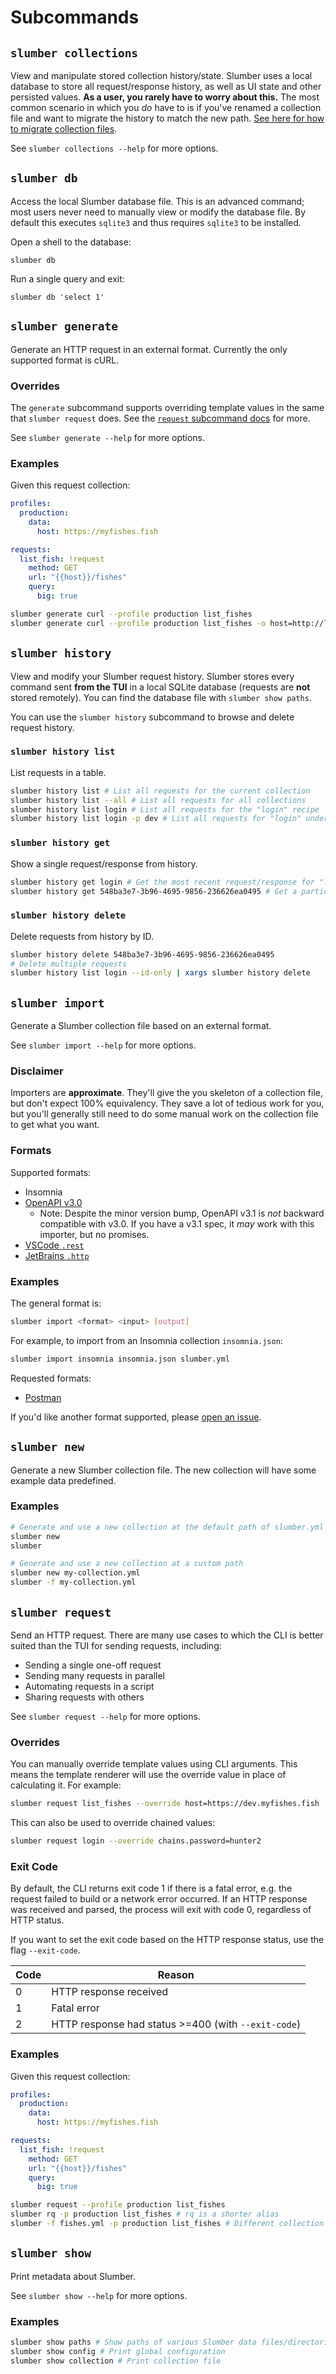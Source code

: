 # Subcommands

<!-- toc -->

## `slumber collections`

View and manipulate stored collection history/state. Slumber uses a local database to store all request/response history, as well as UI state and other persisted values. **As a user, you rarely have to worry about this.** The most common scenario in which you _do_ have to is if you've renamed a collection file and want to migrate the history to match the new path. [See here for how to migrate collection files](../user_guide/database.md#migrating-collections).

See `slumber collections --help` for more options.

## `slumber db`

Access the local Slumber database file. This is an advanced command; most users never need to manually view or modify the database file. By default this executes `sqlite3` and thus requires `sqlite3` to be installed.

Open a shell to the database:

```
slumber db
```

Run a single query and exit:

```
slumber db 'select 1'
```

## `slumber generate`

Generate an HTTP request in an external format. Currently the only supported format is cURL.

### Overrides

The `generate` subcommand supports overriding template values in the same that `slumber request` does. See the [`request` subcommand docs](#overrides) for more.

See `slumber generate --help` for more options.

### Examples

Given this request collection:

```yaml
profiles:
  production:
    data:
      host: https://myfishes.fish

requests:
  list_fish: !request
    method: GET
    url: "{{host}}/fishes"
    query:
      big: true
```

```sh
slumber generate curl --profile production list_fishes
slumber generate curl --profile production list_fishes -o host=http://localhost:8000
```

## `slumber history`

View and modify your Slumber request history. Slumber stores every command sent **from the TUI** in a local SQLite database (requests are **not** stored remotely). You can find the database file with `slumber show paths`.

You can use the `slumber history` subcommand to browse and delete request history.

### `slumber history list`

List requests in a table.

```sh
slumber history list # List all requests for the current collection
slumber history list --all # List all requests for all collections
slumber history list login # List all requests for the "login" recipe
slumber history list login -p dev # List all requests for "login" under the "dev" profile
```

### `slumber history get`

Show a single request/response from history.

```sh
slumber history get login # Get the most recent request/response for "login"
slumber history get 548ba3e7-3b96-4695-9856-236626ea0495 # Get a particular request/response by ID (IDs can be retrieved from the `list` subcommand)
```

### `slumber history delete`

Delete requests from history by ID.

```sh
slumber history delete 548ba3e7-3b96-4695-9856-236626ea0495
# Delete multiple requests
slumber history list login --id-only | xargs slumber history delete
```

## `slumber import`

Generate a Slumber collection file based on an external format.

See `slumber import --help` for more options.

### Disclaimer

Importers are **approximate**. They'll give the you skeleton of a collection file, but don't expect 100% equivalency. They save a lot of tedious work for you, but you'll generally still need to do some manual work on the collection file to get what you want.

### Formats

Supported formats:

- Insomnia
- [OpenAPI v3.0](https://spec.openapis.org/oas/v3.0.3)
  - Note: Despite the minor version bump, OpenAPI v3.1 is _not_ backward compatible with v3.0. If you have a v3.1 spec, it _may_ work with this importer, but no promises.
- [VSCode `.rest`](https://github.com/Huachao/vscode-restclient)
- [JetBrains `.http`](https://www.jetbrains.com/help/idea/http-client-in-product-code-editor.html)

### Examples

The general format is:

```sh
slumber import <format> <input> [output]
```

For example, to import from an Insomnia collection `insomnia.json`:

```sh
slumber import insomnia insomnia.json slumber.yml
```

Requested formats:

- [Postman](https://github.com/LucasPickering/slumber/issues/417)

If you'd like another format supported, please [open an issue](https://github.com/LucasPickering/slumber/issues/new).

## `slumber new`

Generate a new Slumber collection file. The new collection will have some example data predefined.

### Examples

```sh
# Generate and use a new collection at the default path of slumber.yml
slumber new
slumber

# Generate and use a new collection at a custom path
slumber new my-collection.yml
slumber -f my-collection.yml
```

## `slumber request`

Send an HTTP request. There are many use cases to which the CLI is better suited than the TUI for sending requests, including:

- Sending a single one-off request
- Sending many requests in parallel
- Automating requests in a script
- Sharing requests with others

See `slumber request --help` for more options.

### Overrides

You can manually override template values using CLI arguments. This means the template renderer will use the override value in place of calculating it. For example:

```sh
slumber request list_fishes --override host=https://dev.myfishes.fish
```

This can also be used to override chained values:

```sh
slumber request login --override chains.password=hunter2
```

### Exit Code

By default, the CLI returns exit code 1 if there is a fatal error, e.g. the request failed to build or a network error occurred. If an HTTP response was received and parsed, the process will exit with code 0, regardless of HTTP status.

If you want to set the exit code based on the HTTP response status, use the flag `--exit-code`.

| Code | Reason                                              |
| ---- | --------------------------------------------------- |
| 0    | HTTP response received                              |
| 1    | Fatal error                                         |
| 2    | HTTP response had status >=400 (with `--exit-code`) |

### Examples

Given this request collection:

```yaml
profiles:
  production:
    data:
      host: https://myfishes.fish

requests:
  list_fish: !request
    method: GET
    url: "{{host}}/fishes"
    query:
      big: true
```

```sh
slumber request --profile production list_fishes
slumber rq -p production list_fishes # rq is a shorter alias
slumber -f fishes.yml -p production list_fishes # Different collection file
```

## `slumber show`

Print metadata about Slumber.

See `slumber show --help` for more options.

### Examples

```sh
slumber show paths # Show paths of various Slumber data files/directories
slumber show config # Print global configuration
slumber show collection # Print collection file
```
